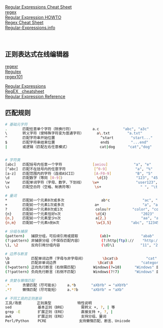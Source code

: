 [Regular Expressions Cheat Sheet](https://www.dataquest.io/cheat-sheet/regular-expressions-cheat-sheet/)  
[regex](https://www.rexegg.com/)  
[Regular Expression HOWTO](https://docs.python.org/3/howto/regex.html)  
[Regex Cheat Sheet](https://techearl.com/regex-cheat-sheet)  
[Regular-Expressions.info](https://www.regular-expressions.info/)  
[]()  
[]()  
[]()  

## 正则表达式在线编辑器
[regexr](https://regexr.com/)  
[Regulex](https://jex.im/regulex/#!flags=&re=%5E(a%7Cb)*%3F%24)  
[regex101](https://regex101.com/)  

[Regular Expressions](https://www.grymoire.com/Unix/Regular.html#toc_Regular_Expressions)  
[RegEX   cheatsheet](https://quickref.me/regex.html)  
[Regular Expression Reference](https://www.regular-expressions.info/refcapture.html)  

## 匹配规则
```bash
# 基础元字符
.		匹配任意单个字符​（除换行符）			a.c			  "abc", "a3c"
\		转义字符（使特殊字符变为普通字符）	   a\.txt		 "a.txt"
^		匹配字符串开始位置					  ^start   		"start..."
$		匹配字符串结束位置					  end$	   		"...end"
|		或逻辑（匹配左右任意模式）			   cat|dog		"cat","dog"


# 字符类
[abc]	匹配括号内任意一个字符				 [aeiou]			"a", "e"
[^abc]	匹配不在括号内的任意字符			 [^0-9]				"a", "%"
[a-z]	匹配范围内的字符​（连续ASCII）        [A-F0-9]			 "B", "5"
\d		匹配数字​（等同 [0-9]）               \d{3}				"123", "456"
\w		匹配单词字符​（字母、数字、下划线）    \w+				  "user123", "a"
\s		匹配空白符​（空格、制表符等）          \s+				  " ", "\t"

# 量词
*		匹配前一个元素0次或多次				 ab*c				"ac", "abbc"
+		匹配前一个元素1次或多次              a+					"a", "aaa"
?		匹配前一个元素0次或1次               colou?r			"color", "colour"
{n}		匹配前一个元素恰好n次                \d{4}				"2023"
{n,}	匹配前一个元素至少n次                a{2,}				"aa", "aaaa"
{n,m}	匹配前一个元素n到m次                 \w{3,5}			"abc", "12345"

# 分组与捕获
(pattern)	​捕获分组，可后续引用或提取			(ab)+			   "abab"
(?:pattern)	​非捕获分组​（不保存匹配内容）		 (?:http|ftp)://	"http://", "ftp://"
\1, \2	​	 反向引用分组内容					(\d)\1			  "11", "22"

# 边界与断言
\b			匹配单词边界​（字母与非字母间）		\bcat\b				"cat" 不匹配 "category"
\B			匹配非单词边界					  \Bcat\B			  "category" 中的 "cat"
(?=pattern)	​正向先行断言​（右侧需匹配）		  Windows(?=10)		 "Windows" 后跟 "10"
(?!pattern)	​负向先行断言​（右侧不匹配）		  Windows(?!7)		 "Windows" 后不跟 "7"

# 贪婪与懒惰匹配
.*		​贪婪匹配​（尽可能长）	a.*b	   "aXbYb" → "aXbYb"
.*?	​	 懒惰匹配​（尽可能短）	a.*?b	   "aXbYb" → "aXb"

# 不同工具的正则差异
工具/场景		正则类型			特性说明
​sed			基本正则（BRE）		需转义 +, ?, | 等
​grep -E		扩展正则（ERE）		直接支持 +, ?, |
​awk			扩展正则（ERE）		支持分组、量词
​Perl/Python	PCRE			   支持懒惰匹配、断言、Unicode
```